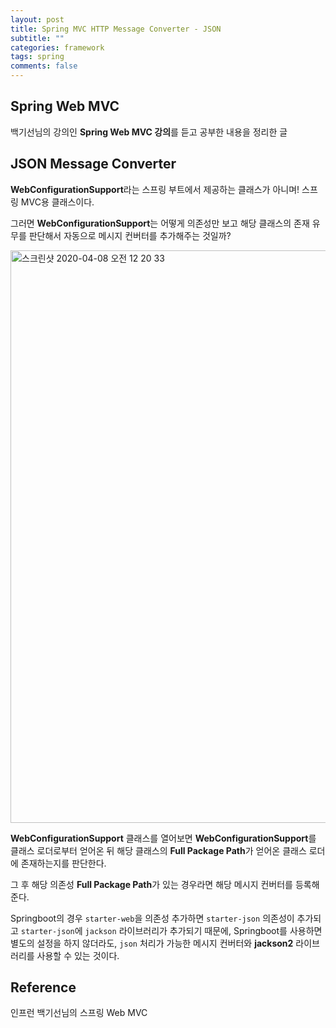 ```yaml
---
layout: post
title: Spring MVC HTTP Message Converter - JSON
subtitle: ""
categories: framework
tags: spring
comments: false
---
```


## Spring Web MVC

백기선님의 강의인 **Spring Web MVC 강의**를 듣고 공부한 내용을 정리한 글

## JSON Message Converter

**WebConfigurationSupport**라는 스프링 부트에서 제공하는 클래스가 아니며! 스프링 MVC용 클래스이다.

그러면 **WebConfigurationSupport**는 어떻게 의존성만 보고 해당 클래스의 존재 유무를 판단해서 자동으로 메시지 컨버터를 추가해주는 것일까?

<img width="916" alt="스크린샷 2020-04-08 오전 12 20 33" src="https://user-images.githubusercontent.com/43809168/78687203-e4a9a100-792e-11ea-90de-283c04142f2b.png">

**WebConfigurationSupport** 클래스를 열어보면 **WebConfigurationSupport**를 클래스 로더로부터 얻어온 뒤 해당 클래스의 **Full Package Path**가 얻어온 클래스 로더에 존재하는지를 판단한다.

그 후 해당 의존성 **Full Package Path**가 있는 경우라면 해당 메시지 컨버터를 등록해준다.

Springboot의 경우 `starter-web`을 의존성 추가하면 `starter-json` 의존성이 추가되고 `starter-json`에 `jackson` 라이브러리가 추가되기 때문에, Springboot를 사용하면 별도의 설정을 하지 않더라도, `json` 처리가 가능한 메시지 컨버터와 **jackson2** 라이브러리를 사용할 수 있는 것이다.

## Reference

인프런 백기선님의 스프링 Web MVC
